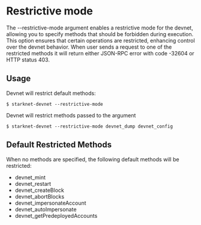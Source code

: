 # Restrictive mode

The --restrictive-mode argument enables a restrictive mode for the devnet, allowing you to specify methods that should be forbidden during execution. This option ensures that certain operations are restricted, enhancing control over the devnet behavior. When user sends a request to one of the restricted methods it will return either JSON-RPC error with code -32604 or HTTP status 403.

## Usage

Devnet will restrict default methods:

```
$ starknet-devnet --restrictive-mode
```

Devnet will restrict methods passed to the argument

```
$ starknet-devnet --restrictive-mode devnet_dump devnet_config
```

## Default Restricted Methods

When no methods are specified, the following default methods will be restricted:

- devnet_mint
- devnet_restart
- devnet_createBlock
- devnet_abortBlocks
- devnet_impersonateAccount
- devnet_autoImpersonate
- devnet_getPredeployedAccounts
